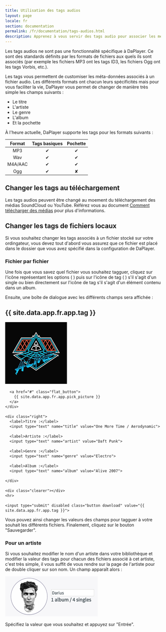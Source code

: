 ```yaml
---
title: Utilisation des tags audios
layout: page
locale: fr
section: documentation
permalink: /fr/documentation/tags-audios.html
description: Apprenez à vous servir des tags audio pour associer les méta données que vous voulez à vos fichiers pour les lire sur tous vos supports.
---
```


Les tags audios ne sont pas une fonctionnalité spécifique à DaPlayer. Ce sont
des standards définits par les formats de fichiers aux quels ils sont associés
(par exemple les fichiers MP3 ont les tags ID3, les fichiers Ogg ont les tags
Vorbis, etc.).

Les tags vous permettent de customiser les méta-données associés à un fichier
audio. Les différents formats ont chacun leurs spécificités mais pour vous
faciliter la vie, DaPlayer vous permet de changer de manière très simple
les champs suivants :

* Le titre
* L'artiste
* Le genre
* L'album
* Et la pochette

À l'heure actuelle, DaPlayer supporte les tags pour les formats suivants :

| Format | Tags basiques | Pochette  |
|:------:|:-------------:|:---------:|
| MP3    |  &#10004;     |  &#10004; |
| Wav    |  &#10004;     |  &#10004; |
| M4A/AAC|  &#10004;     |  &#10004; |
| Ogg    |  &#10004;     |  &#10008; |

## Changer les tags au téléchargement

Les tags audios peuvent être changé au moement du téléchargement des médias
SoundCloud ou YouTube. Référez vous au document [Comment télécharger des
médias](telecharger-medias.html) pour plus d'informations.

## Changer les tags de fichiers locaux

Si vous souhaitez changer les tags associés à un fichier stocké sur votre
ordingateur, vous devez tout d'abord vous assurez que ce fichier est placé
dans le dossier que vous avez spécifié dans la configuration de DaPlayer.

### Fichier par fichier

Une fois que vous savez quel fichier vous souhaitez tagguer, cliquez sur
l'icône représentant les options ( <span class="octicon octicon-ellipses"> </span>)
puis sur l'icône de tag ( <span class="octicon octicon-tag"> </span>) s'il s'agit
d'un single ou bien directement sur l'icône de tag s'il s'agit d'un élément
contenu dans un album.

Ensuite, une boîte de dialogue avec les différents champs sera affichée :

<div class="local dialog tag">
  <h2>{{ site.data.app.fr.app.tag }}</h2>

  <form>
    <div class="left">
      <img src="/documentation/images/alive_cover.jpeg">

      <a href="#" class="flat_button">
        {{ site.data.app.fr.app.pick_picture }}
      </a>
    </div>

    <div class="right">
      <label>Titre :</label>
      <input type="text" name="title" value="One More Time / Aerodynamic">

      <label>Artiste :</label>
      <input type="text" name="artist" value="Daft Punk">

      <label>Genre :</label>
      <input type="text" name="genre" value="Electro">

      <label>Album :</label>
      <input type="text" name="album" value="Alive 2007">

    </div>

    <div class="clearer"></div>
    <hr>

    <input type="submit" disabled class="button download" value="{{ site.data.app.fr.app.tag }}">
  </form>
</div>

Vous pouvez ainsi changer les valeurs des champs pour tagguer à votre souhait
les différents fichiers. Finalement, cliquez sur le bouton "Sauvegarder".

### Pour un artiste

Si vous souhaitez modifier le nom d'un artiste dans votre bibliothèque et
modifier la valeur des tags pour chacun des fichiers associé à cet artiste,
c'est très simple, il vous suffit de vous rendre sur la page de l'artiste
pour de double cliquer sur son nom. Un champ apparaît alors :

![](/documentation/images/rename.png)

Spécifiez la valeur que vous souhaitez et appuyez sur "Entrée".
